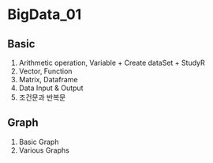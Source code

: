 # BigData_01
## Basic
1. Arithmetic operation, Variable + Create dataSet + StudyR
2. Vector, Function
3. Matrix, Dataframe
4. Data Input & Output
5. 조건문과 반복문

## Graph
1. Basic Graph
2. Various Graphs
